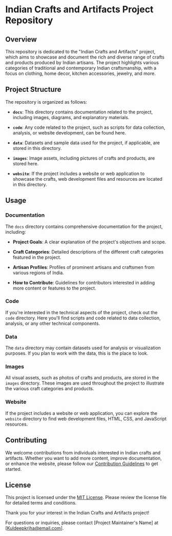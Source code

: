 # Indian Crafts and Artifacts Project Repository

## Overview

This repository is dedicated to the "Indian Crafts and Artifacts" project, which aims to showcase and document the rich and diverse range of crafts and products produced by Indian artisans. The project highlights various categories of traditional and contemporary Indian craftsmanship, with a focus on clothing, home decor, kitchen accessories, jewelry, and more.

## Project Structure

The repository is organized as follows:

- **`docs`**: This directory contains documentation related to the project, including images, diagrams, and explanatory materials.

- **`code`**: Any code related to the project, such as scripts for data collection, analysis, or website development, can be found here.

- **`data`**: Datasets and sample data used for the project, if applicable, are stored in this directory.

- **`images`**: Image assets, including pictures of crafts and products, are stored here.

- **`website`**: If the project includes a website or web application to showcase the crafts, web development files and resources are located in this directory.

## Usage

### Documentation

The `docs` directory contains comprehensive documentation for the project, including:

- **Project Goals**: A clear explanation of the project's objectives and scope.

- **Craft Categories**: Detailed descriptions of the different craft categories featured in the project.

- **Artisan Profiles**: Profiles of prominent artisans and craftsmen from various regions of India.

- **How to Contribute**: Guidelines for contributors interested in adding more content or features to the project.

### Code

If you're interested in the technical aspects of the project, check out the `code` directory. Here you'll find scripts and code related to data collection, analysis, or any other technical components.

### Data

The `data` directory may contain datasets used for analysis or visualization purposes. If you plan to work with the data, this is the place to look.

### Images

All visual assets, such as photos of crafts and products, are stored in the `images` directory. These images are used throughout the project to illustrate the various craft categories and products.

### Website

If the project includes a website or web application, you can explore the `website` directory to find web development files, HTML, CSS, and JavaScript resources.

## Contributing

We welcome contributions from individuals interested in Indian crafts and artifacts. Whether you want to add more content, improve documentation, or enhance the website, please follow our [Contribution Guidelines](CONTRIBUTING.md) to get started.

## License

This project is licensed under the [MIT License](LICENSE.md). Please review the license file for detailed terms and conditions.

Thank you for your interest in the Indian Crafts and Artifacts project!

For questions or inquiries, please contact [Project Maintainer's Name] at [Kuldeepkrjha@email.com].
